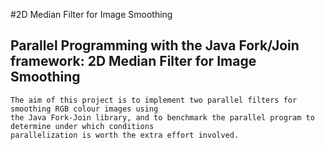 #2D Median Filter for Image Smoothing
## Parallel Programming with the Java Fork/Join framework: 2D Median Filter for Image Smoothing
    The aim of this project is to implement two parallel filters for smoothing RGB colour images using 
    the Java Fork-Join library, and to benchmark the parallel program to determine under which conditions 
    parallelization is worth the extra effort involved.

